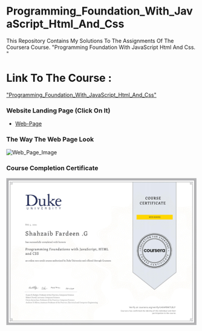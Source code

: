 # Programming_Foundation_With_JavaScript_Html_And_Css
This Repository Contains My Solutions To The Assignments Of The Coursera Course. "Programming Foundation With JavaScript Html And Css. "

# Link To The Course :

["Programming_Foundation_With_JavaScript_Html_And_Css"](https://www.coursera.org/learn/duke-programming-web)

### Website Landing Page (Click On It)
* [Web-Page](https://shahzaibfardeen.github.io/Programming_Foundation_With_JavaScript_Html_And_Css/)

### The Way The Web Page Look 

![Web_Page_Image](images/Html5.png)

### Course Completion Certificate

![Course_Completion_Certificate](Src/Certificate.jpg)

